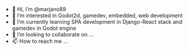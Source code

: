 - 👋 Hi, I’m @marjano89
- 👀 I’m interested in Godot2d, gamedev, embedded, web development
- 🌱 I’m currently learning SPA development in Django-React stack and gamedev in Godot engine
- 💞️ I’m looking to collaborate on ...
- 📫 How to reach me ...

<!---
marjano89/marjano89 is a ✨ special ✨ repository because its `README.md` (this file) appears on your GitHub profile.
You can click the Preview link to take a look at your changes.
--->
